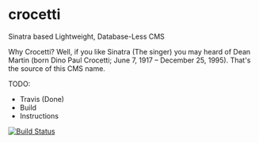 # crocetti
Sinatra based Lightweight, Database-Less CMS

Why Crocetti? Well, if you like Sinatra (The singer) you may heard of Dean Martin (born Dino Paul Crocetti; June 7, 1917 – December 25, 1995). That's the source of this CMS name.

TODO:

- Travis (Done)
- Build
- Instructions

[![Build Status](https://travis-ci.org/giraldomauricio/crocetti.svg?branch=master)](https://travis-ci.org/giraldomauricio/crocetti)